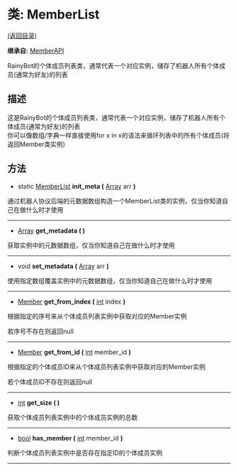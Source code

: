 # 类: MemberList

[(返回目录)](./)

**继承自:** [MemberAPI](memberapi.md)

RainyBot的个体成员列表类，通常代表一个对应实例，储存了机器人所有个体成员(通常为好友)的列表

## 描述

这是RainyBot的个体成员列表类，通常代表一个对应实例，储存了机器人所有个体成员(通常为好友)的列表\
你可以像数组/字典一样直接使用for x in x的语法来循环列表中的所有个体成员(将返回Member类实例)

## 方法

* static [MemberList](memberlist.md) **init\_meta (** [Array](https://docs.godotengine.org/en/latest/classes/class\_array.html) arr **)**

通过机器人协议后端的元数据数组构造一个MemberList类的实例，仅当你知道自己在做什么时才使用

***

* [Array](https://docs.godotengine.org/en/latest/classes/class\_array.html) **get\_metadata ( )**

获取实例中的元数据数组，仅当你知道自己在做什么时才使用

***

* void **set\_metadata (** [Array](https://docs.godotengine.org/en/latest/classes/class\_array.html) arr **)**

使用指定数组覆盖实例中的元数据数组，仅当你知道自己在做什么时才使用

***

* [Member](member.md) **get\_from\_index (** [int](https://docs.godotengine.org/en/latest/classes/class\_int.html) index **)**

根据指定的序号来从个体成员列表实例中获取对应的Member实例

若序号不存在则返回null

***

* [Member](member.md) **get\_from\_id (** [int](https://docs.godotengine.org/en/latest/classes/class\_int.html) member\_id **)**

根据指定的个体成员ID来从个体成员列表实例中获取对应的Member实例

若个体成员ID不存在则返回null

***

* [int](https://docs.godotengine.org/en/latest/classes/class\_int.html) **get\_size ( )**

获取个体成员列表实例中的个体成员实例的总数

***

* [bool](https://docs.godotengine.org/en/latest/classes/class\_bool.html) **has\_member (** [int](https://docs.godotengine.org/en/latest/classes/class\_int.html) member\_id **)**

判断个体成员列表实例中是否存在指定ID的个体成员实例

***

